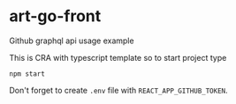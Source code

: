 # art-go-front
Github graphql api usage example

This is CRA with typescript template so to start project type 

`npm start`

Don't forget to create `.env` file with `REACT_APP_GITHUB_TOKEN`.

